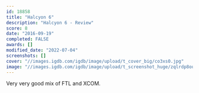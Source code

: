 ```yaml
---
id: 18858
title: "Halcyon 6"
description: "Halcyon 6 - Review"
score: 8
date: "2016-09-19"
completed: FALSE
awards: []
modified_date: "2022-07-04"
screenshots: []
cover: "//images.igdb.com/igdb/image/upload/t_cover_big/co3xs0.jpg"
image: "//images.igdb.com/igdb/image/upload/t_screenshot_huge/zqlrdp8oudxqrgnnauqe.jpg"
---
```

Very very good mix of FTL and XCOM.